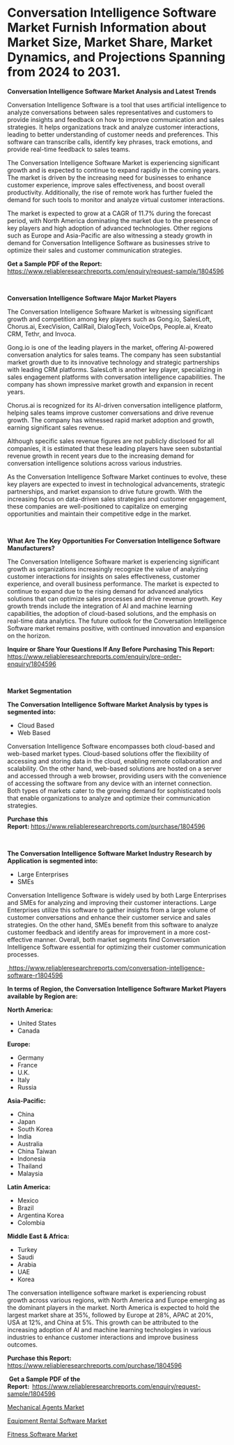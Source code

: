 <p><h1>Conversation Intelligence Software Market Furnish Information about Market Size, Market Share, Market Dynamics, and Projections Spanning from 2024 to 2031.</h1></p><p><strong>Conversation Intelligence Software Market Analysis and Latest Trends</strong></p>
<p><p>Conversation Intelligence Software is a tool that uses artificial intelligence to analyze conversations between sales representatives and customers to provide insights and feedback on how to improve communication and sales strategies. It helps organizations track and analyze customer interactions, leading to better understanding of customer needs and preferences. This software can transcribe calls, identify key phrases, track emotions, and provide real-time feedback to sales teams.</p><p>The Conversation Intelligence Software Market is experiencing significant growth and is expected to continue to expand rapidly in the coming years. The market is driven by the increasing need for businesses to enhance customer experience, improve sales effectiveness, and boost overall productivity. Additionally, the rise of remote work has further fueled the demand for such tools to monitor and analyze virtual customer interactions.</p><p>The market is expected to grow at a CAGR of 11.7% during the forecast period, with North America dominating the market due to the presence of key players and high adoption of advanced technologies. Other regions such as Europe and Asia-Pacific are also witnessing a steady growth in demand for Conversation Intelligence Software as businesses strive to optimize their sales and customer communication strategies.</p></p>
<p><strong>Get a Sample PDF of the Report:&nbsp;</strong> <a href="https://www.reliableresearchreports.com/enquiry/request-sample/1804596">https://www.reliableresearchreports.com/enquiry/request-sample/1804596</a></p>
<p>&nbsp;</p>
<p><strong>Conversation Intelligence Software Major Market Players</strong></p>
<p><p>The Conversation Intelligence Software Market is witnessing significant growth and competition among key players such as Gong.io, SalesLoft, Chorus.ai, ExecVision, CallRail, DialogTech, VoiceOps, People.ai, Kreato CRM, Tethr, and Invoca. </p><p>Gong.io is one of the leading players in the market, offering AI-powered conversation analytics for sales teams. The company has seen substantial market growth due to its innovative technology and strategic partnerships with leading CRM platforms. SalesLoft is another key player, specializing in sales engagement platforms with conversation intelligence capabilities. The company has shown impressive market growth and expansion in recent years.</p><p>Chorus.ai is recognized for its AI-driven conversation intelligence platform, helping sales teams improve customer conversations and drive revenue growth. The company has witnessed rapid market adoption and growth, earning significant sales revenue. </p><p>Although specific sales revenue figures are not publicly disclosed for all companies, it is estimated that these leading players have seen substantial revenue growth in recent years due to the increasing demand for conversation intelligence solutions across various industries.</p><p>As the Conversation Intelligence Software Market continues to evolve, these key players are expected to invest in technological advancements, strategic partnerships, and market expansion to drive future growth. With the increasing focus on data-driven sales strategies and customer engagement, these companies are well-positioned to capitalize on emerging opportunities and maintain their competitive edge in the market.</p></p>
<p>&nbsp;</p>
<p><strong>What Are The Key Opportunities For Conversation Intelligence Software Manufacturers?</strong></p>
<p><p>The Conversation Intelligence Software market is experiencing significant growth as organizations increasingly recognize the value of analyzing customer interactions for insights on sales effectiveness, customer experience, and overall business performance. The market is expected to continue to expand due to the rising demand for advanced analytics solutions that can optimize sales processes and drive revenue growth. Key growth trends include the integration of AI and machine learning capabilities, the adoption of cloud-based solutions, and the emphasis on real-time data analytics. The future outlook for the Conversation Intelligence Software market remains positive, with continued innovation and expansion on the horizon.</p></p>
<p><strong>Inquire or Share Your Questions If Any Before Purchasing This Report:</strong> <a href="https://www.reliableresearchreports.com/enquiry/pre-order-enquiry/1804596">https://www.reliableresearchreports.com/enquiry/pre-order-enquiry/1804596</a></p>
<p>&nbsp;</p>
<p><strong>Market Segmentation</strong></p>
<p><strong>The Conversation Intelligence Software Market Analysis by types is segmented into:</strong></p>
<p><ul><li>Cloud Based</li><li>Web Based</li></ul></p>
<p><p>Conversation Intelligence Software encompasses both cloud-based and web-based market types. Cloud-based solutions offer the flexibility of accessing and storing data in the cloud, enabling remote collaboration and scalability. On the other hand, web-based solutions are hosted on a server and accessed through a web browser, providing users with the convenience of accessing the software from any device with an internet connection. Both types of markets cater to the growing demand for sophisticated tools that enable organizations to analyze and optimize their communication strategies.</p></p>
<p><strong>Purchase this Report:&nbsp;</strong><a href="https://www.reliableresearchreports.com/purchase/1804596">https://www.reliableresearchreports.com/purchase/1804596</a></p>
<p>&nbsp;</p>
<p><strong>The Conversation Intelligence Software Market Industry Research by Application is segmented into:</strong></p>
<p><ul><li>Large Enterprises</li><li>SMEs</li></ul></p>
<p><p>Conversation Intelligence Software is widely used by both Large Enterprises and SMEs for analyzing and improving their customer interactions. Large Enterprises utilize this software to gather insights from a large volume of customer conversations and enhance their customer service and sales strategies. On the other hand, SMEs benefit from this software to analyze customer feedback and identify areas for improvement in a more cost-effective manner. Overall, both market segments find Conversation Intelligence Software essential for optimizing their customer communication processes.</p></p>
<p><a href="https://www.reliableresearchreports.com/conversation-intelligence-software-r1804596">&nbsp;https://www.reliableresearchreports.com/conversation-intelligence-software-r1804596</a></p>
<p><strong>In terms of Region, the Conversation Intelligence Software Market Players available by Region are:</strong></p>
<p>
    <p> <strong> North America: </strong>
        <ul>
            <li>United States</li>
            <li>Canada</li>
        </ul>
        </p> 
    <p> <strong> Europe: </strong>
        <ul>
            <li>Germany</li>
            <li>France</li>
            <li>U.K.</li>
            <li>Italy</li>
            <li>Russia</li>
        </ul>
        </p> 
    <p> <strong> Asia-Pacific: </strong>
        <ul>
            <li>China</li>
            <li>Japan</li>
            <li>South Korea</li>
            <li>India</li>
            <li>Australia</li>
            <li>China Taiwan</li>
            <li>Indonesia</li>
            <li>Thailand</li>
            <li>Malaysia</li>
        </ul>
        </p> 
    <p> <strong> Latin America: </strong>
        <ul>
            <li>Mexico</li>
            <li>Brazil</li>
            <li>Argentina Korea</li>
            <li>Colombia</li>
        </ul>
        </p> 
    <p> <strong> Middle East & Africa: </strong>
        <ul>
            <li>Turkey</li>
            <li>Saudi</li>
            <li>Arabia</li>
            <li>UAE</li>
            <li>Korea</li>
        </ul>
    </p>
    </p>
<p><p>The conversation intelligence software market is experiencing robust growth across various regions, with North America and Europe emerging as the dominant players in the market. North America is expected to hold the largest market share at 35%, followed by Europe at 28%, APAC at 20%, USA at 12%, and China at 5%. This growth can be attributed to the increasing adoption of AI and machine learning technologies in various industries to enhance customer interactions and improve business outcomes.</p></p>
<p><strong>Purchase this Report: </strong><a href="https://www.reliableresearchreports.com/purchase/1804596">https://www.reliableresearchreports.com/purchase/1804596</a></p>
<p>&nbsp;<strong>Get a Sample PDF of the Report:&nbsp;&nbsp;</strong><a href="https://www.reliableresearchreports.com/enquiry/request-sample/1804596">https://www.reliableresearchreports.com/enquiry/request-sample/1804596</a></p>
<p><strong></strong></p>
<p><p><a href="https://view.publitas.com/reportprime-1/mechanical-agents-market-trends-and-market-analysis-forecasted-for-period-2024-2031-apry37a7p7p9/">Mechanical Agents Market</a></p><p><a href="https://github.com/edytherolanlouisejk1miz0wig/Market-Research-Report-List-2/blob/main/equipment-rental-software-market.md">Equipment Rental Software Market</a></p><p><a href="https://github.com/EunaWiegad2023/Market-Research-Report-List-1/blob/main/fitness-software-market.md">Fitness Software Market</a></p></p>